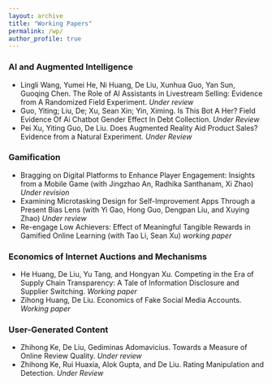 ```yaml
---
layout: archive
title: "Working Papers"
permalink: /wp/
author_profile: true
---
```


### AI and Augmented Intelligence

<!-- 
“Ephemeral Sharing in Online Dating: A Randomized Field Experiment”

 

has been accepted as a Parallel Presentation (12-minute talk). We are still working on the sessions and agenda with the virtual format and will let you know soon which date and session your presentation will be in – for now, please save the date for both Nov. 19 and 20th.  Please share this information with your co-authors.

 

To confirm your paper’s place on the program, please ensure the following important dates are noted in your calendar:

  -->

<ul>

 <li> Lingli Wang, Yumei He, Ni Huang, De Liu, Xunhua Guo, Yan Sun, Guoqing Chen. The Role of AI Assistants in Livestream Selling: Evidence from A Randomized Field Experiment. <i>Under review</i>
 </li>

   <li>
      <p style="display: inline;">Guo, Yiting; Liu, De; Xu, Sean Xin; Yin, Ximing. Is This Bot A Her? Field Evidence Of Ai Chatbot Gender Effect In Debt Collection. <i>Under Review</i></p>
   </li>
   <li>
      <p style="display: inline;">Pei Xu, Yiting Guo, De Liu. Does Augmented Reality Aid Product Sales? Evidence from a Natural Experiment. <i>Under Review</i></p>
   </li>
</ul>

### Gamification

<ul>
   <li>
       <p style="display: inline;">Bragging on Digital Platforms to Enhance Player Engagement: Insights from a Mobile Game
 (with Jingzhao An, Radhika Santhanam, Xi Zhao) <i>Under revision</i></p>
   </li>
   <li>
       <p style="display: inline;">Examining Microtasking Design for Self-Improvement Apps Through a Present Bias Lens (with Yi Gao, Hong Guo, Dengpan Liu, and Xuying Zhao) <i>Under review</i></p>
   </li>
   <li>
      <p style="display: inline;">Re-engage Low Achievers: Effect of Meaningful Tangible Rewards in Gamified Online Learning (with Tao Li, Sean Xu) <i>working paper</i></p>
   
   </li>
</ul>

### Economics of Internet Auctions and Mechanisms

<ul>


   <li>
      <p style="display: inline;">He Huang, De Liu, Yu Tang, and Hongyan Xu. Competing in the Era of Supply Chain Transparency: A Tale of Information Disclosure and Supplier Switching. <i>Working paper</i></p>
   </li>
   <li>
      <p style="display: inline;">Zihong Huang, De Liu. Economics of Fake Social Media Accounts. <i>Working paper</i></p>
   </li>   
</ul>

### User-Generated Content

<ul>

   <li>
      <p style="display: inline;">Zhihong Ke, De Liu, Gediminas Adomavicius. Towards a Measure of Online Review Quality.  <i>Under review</i></p>
   </li>
   <li>
      <p style="display: inline;">Zhihong Ke,  Rui Huaxia, Alok Gupta, and De Liu. Rating Manipulation and Detection.  <i>Under Review</i></p>
      
   </li>

<!--    <li>
      <p style="display: inline;">Yumei He, Xunhua Guo, De Liu, and Guoqing Chen. Just Enjoy it! The Effect of Model Attractiveness in Online Review Helpfulness. <i>Working paper</i></p>
   </li> -->
<!--    <li>
      <p style="display: inline;">Juan Ling, Raina Brands, Dan Brass, De Liu, Steve Borgatti, and Ajay Mehra. Gender, Structural Hules, and Legitimacy: The Production of Useful Knowledge in Elite Management Journals (1970- 2006). <i>Working paper</i></p>
   </li> -->
</ul>

<!-- ### Crowdfunding / Crowdsourcing -->

<!-- <ul>

</ul> -->

<!-- 
<ul>
   <li>
      <p style="display: inline;">Yiting Guo, Yilin Li, De Liu, and Xin (Sean) Xu. Augmented Intelligence for Call Center Quality Management: An Automatic Customer Emotion Recognition Approach. <i>Working Paper</i></p>
   </li>
</ul> -->